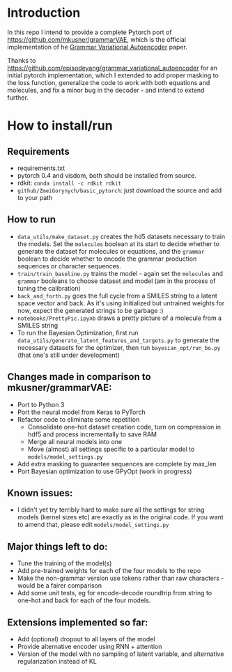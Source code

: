 # Introduction

In this repo I intend to provide a complete Pytorch port of https://github.com/mkusner/grammarVAE, 
which is the official implementation of he <a href="https://arxiv.org/abs/1703.01925">Grammar Variational Autoencoder</a> paper.

Thanks to https://github.com/episodeyang/grammar_variational_autoencoder for an
initial pytorch implementation, which I extended to add proper masking to the loss function,
generalize the code to work with both equations and molecules, and fix a minor bug in the decoder - and intend to extend further.

# How to install/run

## Requirements

* requirements.txt 
* pytorch 0.4 and visdom, both should be installed from source.
* rdkit: `conda install -c rdkit rdkit`
* `github/ZmeiGorynych/basic_pytorch`: just download the source and add to your path


## How to run
* `data_utils/make_dataset.py` creates the hd5 datasets necessary to train the models. 
Set the `molecules` boolean at its start to decide whether to generate the dataset for molecules or equations, 
and the `grammar` boolean to decide whether to encode the grammar production sequences or character sequences.
* `train/train_baseline.py` trains the model - again set the `molecules` and `grammar` booleans to choose dataset and model (am in the process of tuning the calibration)
* `back_and_forth.py` goes the full cycle from a SMILES string to a latent space vector and back. As it's using initialized but untrained weights for now, expect the generated strings to be garbage :)
* `notebooks/PrettyPic.ipynb` draws a pretty picture of a molecule from a SMILES string
* To run the Bayesian Optimization, first run `data_utils/generate_latent_features_and_targets.py` to generate the 
necessary datasets for the optimizer, then run `bayesian_opt/run_bo.py` (that one's still under development)

## Changes made in comparison to mkusner/grammarVAE:
* Port to Python 3
* Port the neural model from Keras to PyTorch
* Refactor code to eliminate some repetition
    * Consolidate one-hot dataset creation code, turn on compression in hdf5 and process incrementally to save RAM
    * Merge all neural models into one
    * Move (almost) all settings specific to a particular model to `models/model_settings.py`
* Add extra masking to guarantee sequences are complete by max_len
* Port Bayesian optimization to use GPyOpt (work in progress)

## Known issues:
* I didn't yet try terribly hard to make sure all the settings for string models (kernel sizes etc) are exactly as in
the original code. If you want to amend that, please edit `models/model_settings.py`

## Major things left to do:
* Tune the training of the model(s)
* Add pre-trained weights for each of the four models to the repo
* Make the non-grammar version use tokens rather than raw characters - would be a fairer comparison 
* Add some unit tests, eg for encode-decode roundtrip from string to one-hot and back for each of the four models.

## Extensions implemented so far:
* Add (optional) dropout to all layers of the model
* Provide alternative encoder using RNN + attention
* Version of the model with no sampling of latent variable, and alternative regularization instead of KL